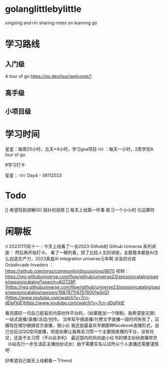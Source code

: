 # golanglittlebylittle
xingxing and riri sharing notes on learning go


# 学习路线
## 入门级
A tour of go
https://go.dev/tour/welcome/1 

## 高手级

## 小项目级

# 学习时间

星星：每周20小时，五天*4小时，学习gva项目
riri ：每天一小时，2周学完A tour of go

#学习打卡

星星：
riri: 
Day4 - 08112023 

# Todo

[] 希望找到讲解GO 指针的视频
[] 每天上线第一件事 练习一个小小的 位运算符 
# 闲聊板

ri 20231111双十一：今天上线看了一会2023 Github的 Github Universe 系列讲座： 然后再开始打卡。
看了一眼列表，除了比较人文的讲座，主题基本都是AI怎么创造生产力，2023真是AI integration universe元年啊
涉及的仓库 OctoArcade Invaders ：https://github.com/orgs/community/discussions/8670 
视频：
https://reg.githubuniverse.com/flow/github/universe23/sessioncatalog/page/sessioncatalog?search=AI2728P 
[https://reg.githubuniverse.com/flow/github/universe23/sessioncatalog/page/sessioncatalog/session/1687871147576001wSrQ](https://www.youtube.com/watch?v=7cn-dDpFktE)https://www.youtube.com/watch?v=7cn-dDpFktE

看完感叹一句自己挺喜欢内容创作平台的，（如果能加一个限制，我希望是无限）一站式直播/录播/活动/创作。
当年知乎搞直播/付费文字直播一段时间失败了，豆瓣现在偶尔搞搞官方直播，很小众
我还是最喜欢早期那种facebook直播形式，自己也玩过QQ空间直播，但是如果让我再去习惯一个主要搞直播的平台，没有社交，还是不太习惯（不以此牟利）
最近国内的风向是小红书的博主纷纷直播带货（b站先行一步生活区主播纷纷试水）由于需要实名认证所以个人直播还需要谨慎吧

好希望自己每天上线都看一下trend
